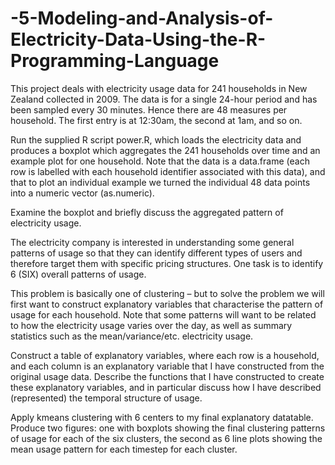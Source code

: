 # -5-Modeling-and-Analysis-of-Electricity-Data-Using-the-R-Programming-Language

This project deals with electricity usage data for 241 households in New Zealand collected in 2009. The data is for a single 24-hour period and has been sampled every 30 minutes. Hence there are 48 measures per household. The first entry is at 12:30am, the second at 1am, and so on.

Run the supplied R script power.R, which loads the electricity data and produces a boxplot which aggregates the 241 households over time and an example plot for one household. Note that the data is a data.frame (each row is labelled with each household identifier associated with this data), and that to plot an individual example we turned the individual 48 data points into a numeric vector (as.numeric).

Examine the boxplot and briefly discuss the aggregated pattern of electricity usage.

The electricity company is interested in understanding some general patterns of usage so that they can identify different types of users and therefore target them with specific pricing structures. One task is to identify 6 (SIX) overall patterns of usage.

This problem is basically one of clustering – but to solve the problem we will first want to construct explanatory variables that characterise the pattern of usage for each household. Note that some patterns will want to be related to how the electricity usage varies over the day, as well as summary statistics such as the mean/variance/etc. electricity usage.

Construct a table of explanatory variables, where each row is a household, and each column is an explanatory variable that I have constructed from the original usage data. Describe the functions that I have constructed to create these explanatory variables, and in particular discuss how I have described (represented) the temporal structure of usage.

Apply kmeans clustering with 6 centers to my final explanatory datatable. Produce two figures: one with boxplots showing the final clustering patterns of usage for each of the six clusters, the second as 6 line plots showing the mean usage pattern for each timestep for each cluster. 
